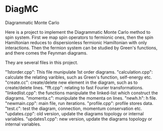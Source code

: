 # DiagMC
Diagrammatic Monte Carlo

Here is a project to implement the Diagrammatic Monte Carlo method to spin system. First we map spin operators to fermionic ones, then the spin Hamiltonian reduces to dispersionless fermionic Hamiltonian with only interactions. Then the fermion system can be studied by Green's functions, and there comes the Feynman diagrams.

They are several files in this project.

"1storder.cpp": This file munipulate 1st order diagrams. 
"calculation.cpp": calculate the relating varibles, such as Green's function, self-energy etc. 
"create.cc": create/delete new element in the diagram, such as to create/delete lines.
"fft.cpp": relating to fast Fourier transformations.
"linkedlist.cpp": the functions manipulate the linked-list which construct the diagrams.
"momenta.c": munipulate the momenta on lines.
"newh.h": h file.
"newmain.cpp": main file, run iterations.
"profile.cpp": profile stores data.
"test.c": test the diagram, connection, momentum conservation etc.
"updates.cpp": old version, update the diagrams topology or internal variables.
"updates1.cpp": new version, update the diagrams topology or internal variables.
